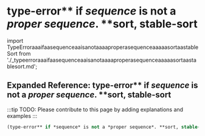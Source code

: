 # type-error** if *sequence* is not a *proper sequence*. **sort, stable-sort

import TypeErroraaaifaasequenceaaisanotaaaaproperasequenceaaaaasortaastableSort from './_typeerroraaaifaasequenceaaisanotaaaaproperasequenceaaaaasortaastablesort.md';

<TypeErroraaaifaasequenceaaisanotaaaaproperasequenceaaaaasortaastableSort />

## Expanded Reference: type-error** if *sequence* is not a *proper sequence*. **sort, stable-sort

:::tip
TODO: Please contribute to this page by adding explanations and examples
:::

```lisp
(type-error** if *sequence* is not a *proper sequence*. **sort, stable-sort )
```
